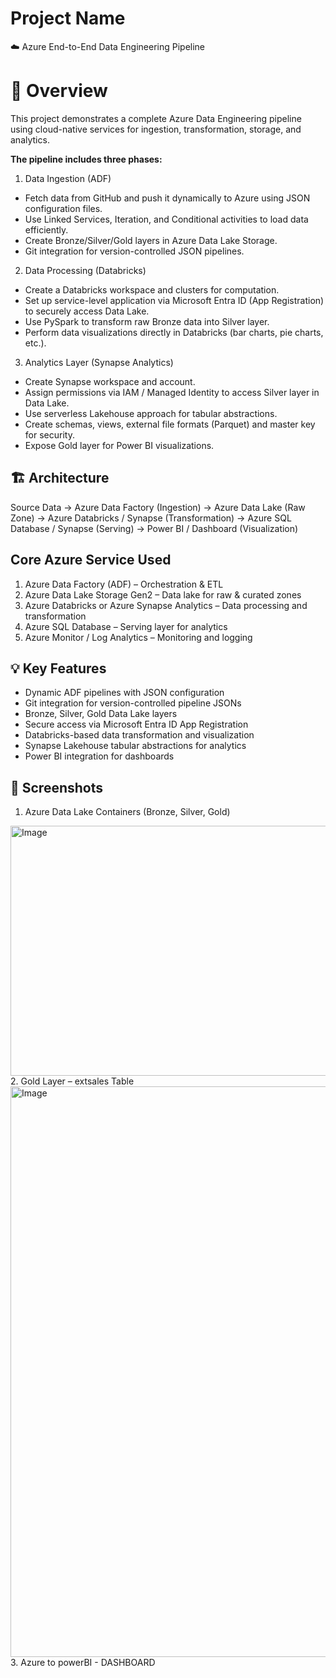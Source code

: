 # Project Name
☁️ Azure End-to-End Data Engineering Pipeline

# 🚀 Overview
This project demonstrates a complete Azure Data Engineering pipeline using cloud-native services for ingestion, transformation, storage, and analytics.

**The pipeline includes three phases:**

1. Data Ingestion (ADF)
  * Fetch data from GitHub and push it dynamically to Azure using JSON configuration files.
  * Use Linked Services, Iteration, and Conditional activities to load data efficiently.
  * Create Bronze/Silver/Gold layers in Azure Data Lake Storage.
  * Git integration for version-controlled JSON pipelines.

2. Data Processing (Databricks)
  * Create a Databricks workspace and clusters for computation.
  * Set up service-level application via Microsoft Entra ID (App Registration) to securely access Data Lake.
  * Use PySpark to transform raw Bronze data into Silver layer.
  * Perform data visualizations directly in Databricks (bar charts, pie charts, etc.).

3. Analytics Layer (Synapse Analytics)
  * Create Synapse workspace and account.
  * Assign permissions via IAM / Managed Identity to access Silver layer in Data Lake.
  * Use serverless Lakehouse approach for tabular abstractions.
  * Create schemas, views, external file formats (Parquet) and master key for security.
  * Expose Gold layer for Power BI visualizations.



## 🏗️ Architecture
Source Data → Azure Data Factory (Ingestion)
             → Azure Data Lake (Raw Zone)
             → Azure Databricks / Synapse (Transformation)
             → Azure SQL Database / Synapse (Serving)
             → Power BI / Dashboard (Visualization)

## Core Azure Service Used 
1. Azure Data Factory (ADF) – Orchestration & ETL
2. Azure Data Lake Storage Gen2 – Data lake for raw & curated zones
3. Azure Databricks or Azure Synapse Analytics – Data processing and transformation
4. Azure SQL Database – Serving layer for analytics
5. Azure Monitor / Log Analytics – Monitoring and logging

## 💡 Key Features
* Dynamic ADF pipelines with JSON configuration
* Git integration for version-controlled pipeline JSONs
* Bronze, Silver, Gold Data Lake layers
* Secure access via Microsoft Entra ID App Registration
* Databricks-based data transformation and visualization
* Synapse Lakehouse tabular abstractions for analytics
* Power BI integration for dashboards

##  📸 Screenshots
1. Azure Data Lake Containers (Bronze, Silver, Gold)
<img width="1100" height="400" alt="Image" src="https://github.com/user-attachments/assets/c6934742-cd71-41de-8594-706ec80faa3d" />
2. Gold Layer – extsales Table
<img width="1920" height="913" alt="Image" src="https://github.com/user-attachments/assets/0f00c5ed-4a4a-4cb7-8b92-1a3cf7c4246e" />
3. Azure to powerBI - DASHBOARD
   


